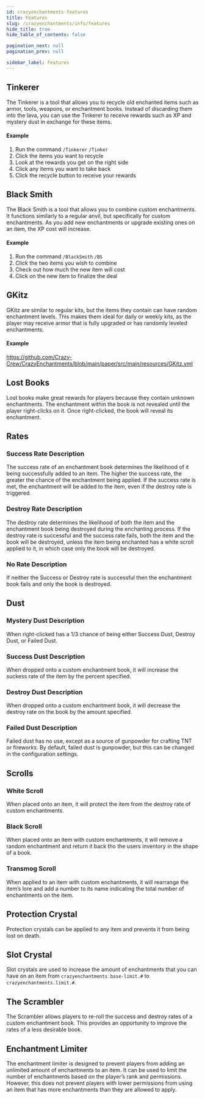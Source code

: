 ```yaml
---
id: crazyenchantments-features
title: Features
slug: /crazyenchantments/info/features
hide_title: true
hide_table_of_contents: false

pagination_next: null
pagination_prev: null

sidebar_label: Features
---
```

## Tinkerer
The Tinkerer is a tool that allows you to recycle old enchanted items such as armor, tools, weapons, or enchantment books. Instead of discarding them into the lava, you can use the Tinkerer to receive rewards such as XP and mystery dust in exchange for these items.

#### Example
1. Run the command `/Tinkerer` `/Tinker`
2. Click the items you want to recycle
3. Look at the rewards you get on the right side
4. Click any items you want to take back
5. Click the recycle button to receive your rewards

## Black Smith
The Black Smith is a tool that allows you to combine custom enchantments. It functions similarly to a regular anvil, but specifically for custom enchantments. As you add new enchantments or upgrade existing ones on an item, the XP cost will increase.

#### Example
1. Run the command `/BlackSmith` `/BS`
2. Click the two items you wish to combine
3. Check out how much the new item will cost
4. Click on the new item to finalize the deal

## GKitz
GKitz are similar to regular kits, but the items they contain can have random enchantment levels. This makes them ideal for daily or weekly kits, as the player may receive armor that is fully upgraded or has randomly leveled enchantments.

#### Example
https://github.com/Crazy-Crew/CrazyEnchantments/blob/main/paper/src/main/resources/GKitz.yml

## Lost Books
Lost books make great rewards for players because they contain unknown enchantments. The enchantment within the book is not revealed until the player right-clicks on it. Once right-clicked, the book will reveal its enchantment.

## Rates
### Success Rate Description
The success rate of an enchantment book determines the likelihood of it being successfully added to an item. The higher the success rate, the greater the chance of the enchantment being applied. If the success rate is met, the enchantment will be added to the item, even if the destroy rate is triggered.
### Destroy Rate Description
The destroy rate determines the likelihood of both the item and the enchantment book being destroyed during the enchanting process. If the destroy rate is successful and the success rate fails, both the item and the book will be destroyed, unless the item being enchanted has a white scroll applied to it, in which case only the book will be destroyed.
### No Rate Description
If neither the Success or Destroy rate is successful then the enchantment book fails and only the book is destroyed.

## Dust
### Mystery Dust Description
When right-clicked has a 1/3 chance of being either Success Dust, Destroy Dust, or Failed Dust.
### Success Dust Description
When dropped onto a custom enchantment book, it will increase the suckess rate of the item by the percent specified.
### Destroy Dust Description
When dropped onto a custom enchantment book, it will decrease the destroy rate on the book by the amount specified.
### Failed Dust Description
Failed dust has no use, except as a source of gunpowder for crafting TNT or fireworks. By default, failed dust is gunpowder, but this can be changed in the configuration settings.

## Scrolls
### White Scroll
When placed onto an item, it will protect the item from the destroy rate of custom enchantments.
### Black Scroll
When placed onto an item with custom enchantments, it will remove a random enchantment and return it back tho the users inventory in the shape of a book.
### Transmog Scroll
When applied to an item with custom enchantments, it will rearrange the item’s lore and add a number to its name indicating the total number of enchantments on the item.

## Protection Crystal
Protection crystals can be applied to any item and prevents it from being lost on death.

## Slot Crystal
Slot crystals are used to increase the amount of enchantments that you can have on an item from `crazyenchantments.base-limit.#` to `crazyenchantments.limit.#`.

## The Scrambler
The Scrambler allows players to re-roll the success and destroy rates of a custom enchantment book. This provides an opportunity to improve the rates of a less desirable book.

## Enchantment Limiter
The enchantment limiter is designed to prevent players from adding an unlimited amount of enchantments to an item. It can be used to limit the number of enchantments based on the player’s rank and permissions. However, this does not prevent players with lower permissions from using an item that has more enchantments than they are allowed to apply.